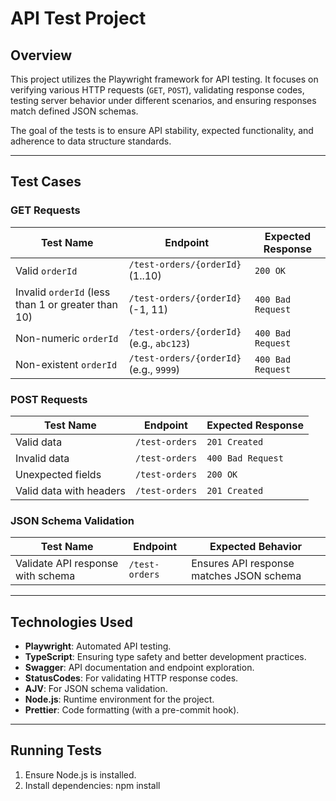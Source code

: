 # API Test Project

## Overview

This project utilizes the Playwright framework for API testing. It focuses on verifying various HTTP requests (`GET`, `POST`), validating response codes, testing server behavior under different scenarios, and ensuring responses match defined JSON schemas.

The goal of the tests is to ensure API stability, expected functionality, and adherence to data structure standards.

---

## Test Cases

### GET Requests

| Test Name                                          | Endpoint                                  | Expected Response |
| -------------------------------------------------- | ----------------------------------------- | ----------------- |
| Valid `orderId`                                    | `/test-orders/{orderId}` (1..10)          | `200 OK`          |
| Invalid `orderId` (less than 1 or greater than 10) | `/test-orders/{orderId}` (-1, 11)         | `400 Bad Request` |
| Non-numeric `orderId`                              | `/test-orders/{orderId}` (e.g., `abc123`) | `400 Bad Request` |
| Non-existent `orderId`                             | `/test-orders/{orderId}` (e.g., `9999`)   | `400 Bad Request` |

### POST Requests

| Test Name                    | Endpoint       | Expected Response |
| ---------------------------- | -------------- | ----------------- |
| Valid data                   | `/test-orders` | `201 Created`     |
| Invalid data                 | `/test-orders` | `400 Bad Request` |
| Unexpected fields            | `/test-orders` | `200 OK`          |
| Valid data with headers      | `/test-orders` | `201 Created`     |

### JSON Schema Validation

| Test Name                            | Endpoint       | Expected Behavior                          |
| ------------------------------------ | -------------- | ------------------------------------------ |
| Validate API response with schema    | `/test-orders` | Ensures API response matches JSON schema   |

---

## Technologies Used

- **Playwright**: Automated API testing.
- **TypeScript**: Ensuring type safety and better development practices.
- **Swagger**: API documentation and endpoint exploration.
- **StatusCodes**: For validating HTTP response codes.
- **AJV**: For JSON schema validation.
- **Node.js**: Runtime environment for the project.
- **Prettier**: Code formatting (with a pre-commit hook).

---

## Running Tests

1. Ensure Node.js is installed.
2. Install dependencies:
   npm install

